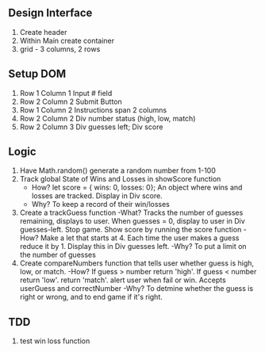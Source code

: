 ## Design Interface
1) Create header
2) Within Main create container
3) grid - 3 columns, 2 rows

## Setup DOM
1) Row 1 Column 1 Input # field
2) Row 2 Column 2 Submit Button
3) Row 1 Column 2 Instructions span 2 columns
4) Row 2 Column 2 Div number status (high, low, match)
4) Row 2 Column 3 Div guesses left; Div score

## Logic
1) Have Math.random() generate a random number from 1-100 
2) Track global State of Wins and Losses in showScore function
    - How? let score = { wins: 0, losses: 0}; An object where wins and losses are tracked. Display in Div score. 
    - Why? To keep a record of their win/losses
3) Create a trackGuess function
    -What? Tracks the number of guesses remaining, displays to user. When guesses = 0, display to user in Div guesses-left. 
    Stop game. Show score by running the score function
    -How? Make a let that starts at 4. Each time the user makes a guess reduce it by 1. Display this in Div guesses left. 
    -Why? To put a limit on the number of guesses 
4) Create compareNumbers function that tells user whether guess is high, low, or match. 
    -How? If guess > number return 'high'. If guess < number return 'low'. return 'match'. alert user when fail or win.
    Accepts userGuess and correctNumber
    -Why? To detmine whether the guess is right or wrong, and to end game if it's right.

## TDD
1) test win loss function